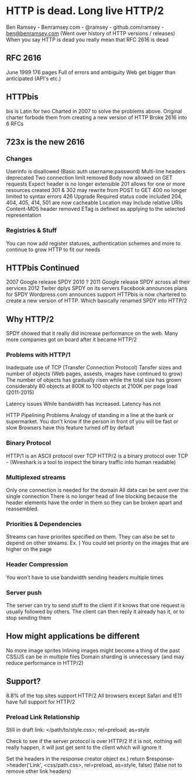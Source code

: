 # HTTP is dead. Long live HTTP/2
Ben Ramsey - Benramsey.com - @ramsey - github.com/ramsey - ben@benramsey.com
(Went over history of HTTP versions / releases)
When you say HTTP is dead you really mean that RFC 2616 is dead

## RFC 2616
June 1999
176 pages
Full of errors and ambiguity
Web get bigger than anticipated (API's etc.)

## HTTPbis
bis is Latin for two
Charted in 2007 to solve the problems above. Original charter forbode them from creating a new version of HTTP
Broke 2616 into 6 RFCs

## 723x is the new 2616
### Changes
Userinfo is disallowed (Basic auth username:password)
Multi-line headers deprecated
Two connection limit removed
Body now allowed on GET requests
Expect header is no longer extensible
201 allows for one or more resources created
301 & 302 may rewrite from POST to GET
400 no longer limited to syntax errors
426 Upgrade Required status code included
204, 404, 405, 414, 501 are now cacheable
Location may include relative URIs
Content-MD5 header removed
ETag is defined as applying to the selected representation

### Registries & Stuff
You can now add register statuses, authentication schemes and more to continue to grow HTTP to fit our needs

## HTTPbis Continued
2007 Google release SPDY
2010 ?
2011 Google release SPDY across all their services
2012 Twiter dplys SPDY on its servers
     Facebook announces plans for SPDY
     Wordpress.com announces support
     HTTPbis is now chartered to create a new version of HTTP. Which basically renamed SPDY into HTTP/2

## Why HTTP/2
SPDY showed that it really did increase performance on the web. Many more companies got on board after it became HTTP/2

### Problems with HTTP/1
Inadequate use of TCP (Transfer Connection Protocol)
Tansfer sizes and number of objects (Web pages, assests, images have continued to grow)
    The number of objects has gradually risen while the total size has grown considerably
    80 objects at 800K to 100 objects at 2100K per page load (2011-2015)

Latency issues
    While bandwidth has increased. Latency has not

HTTP Pipelining Problems
    Analogy of standing in a line at the bank or supermarket. You don't know if the person in front of you will be fast or slow
    Browsers have this feature turned off by default

### Binary Protocol
HTTP/1 is an ASCII protocol over TCP
HTTP/2 is a binary protocol over TCP - (Wireshark is a tool to inspect the binary traffic into human readable)

### Multiplexed streams
Only one connection is needed for the domain
All data can be sent over the single connection
There is no longer head of line blocking because the header elements have the order in them so they can be broken apart and reassembled.

### Priorities & Dependencies
Streams can have priorites specified on them. They can also be set to depend on other streams.
    Ex. ) You could set priority on the images that are higher on the page

### Header Compression
You won't have to use bandwidth sending headers multiple times

### Server push
The server can try to send stuff to the client if it knows that one request is usually followed by others. The client can then reply it already has it, or to stop sending them

## How might applications be different
No more image sprites
Inlining images might become a thing of the past
CSS/JS can be in multiple files
Domain sharding is unnecessary (and may reduce performance in HTTP/2)

## Support?
8.8% of the top sites support HTTP/2
All browsers except Safari and IE11 have full support for HTTP/2

### Preload Link Relationship
Still in draft
link: </path/to/style.css>; rel=preload; as=style

Check to see if the server protocol is over HTTP/2
    If it is not, nothing will really happen, it will just get sent to the client which will ignore it

Set the headers in the response creator object
ex.) return $response->header('Link', <css/path.css>, rel=preload, as=style, false) (false not to remove other link headers)